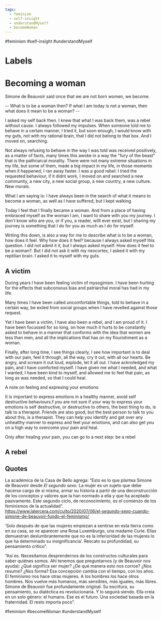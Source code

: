 ```yaml
---
tags:
  - feminism
  - self-insight
  - understandMyself
  - becomeWoman
---
```

#feminism #self-insight #understandMyself 
# Labels



# Becoming a woman

Simone de Beauvoir said once that we are not born women, we become. 

-- What is to be a woman then? If what I am today is not a woman, then what does it mean to be a woman? --

I asked my self back then. I knew that what I was back them, was a rebel without cause. I always followed my impulses. When someone told me to behave in a certain manner, I tried it, but soon enough, I would know with my guts, not with my rational brain, that I did not belong to that box. And I moved on, searching.

Not always refusing to behave in the way I was told was received positively, as a matter of facts, many times this awoke in a way the "fury of the beast" that is the pathriarcal morality. There were not many extreme situations in my life, but some of them, made a big impact in my life, in those moments when it happened, I ran away faster. I was a good rebel: I tried the requested behaviour, if it didnt work, I moved on and searched a new community, a new city, a new social group, a new country, a new culture. New morals.

What I am saying is: I have always been in the search of what it means to become a woman, as well as I have suffered, but I kept walking.


Today I feel that I finally became a woman. And from a place of having embraced myself as the woman I am, I want to share with you my journey. I don't know who are you, or if you, a reader, willl ever exist, but I sharing my journey is something that I do for you as much as I do for myself.

Writing this down, is also a way for me to describe what is to be a woman, how does it feel. Why how does it feel? because I always asked myself this question. I did not admit it it, but I always asked myself: How does it feel to be a woman?. But I did not ask it with my neocortex, I asked it with my reptilian brain. I asked it to myself with my guts.



## A victim

During years I have been feeling victim of mysoginism. I have been hurting for the effects that subconsous bias and patriarchal moral has had in my life. 

Many times I have been called uncomfortable things, told to behave in a certain way, be exiled from social groups when I have revelled against those request.

Yet I have been a victim, I have also been a rebel, and I am proud of it. I have been focussed for so long, on how much it hurts to be constantly asked to behave in a manner that conforms with the idea that women are less than men, and all the implications that has on my flourishment as a woman.

Finally, after long time, I see things clearly, I see how important is to deal with our pain, feel it through, all the way, cry it out, with all our hearts. Be angry, and scream it out loud, explode, let it all out. I have acknoledged my pain, and I have comforted myself. I have given me what I needed, and what I wanted, I have been kind to myself, and allowed me to feel that pain, as long as was needed, so that I could heal.



A note on feeling and expresing your emotions:

It is important to express emotions in a healthy manner, avoid self destructive behaviours.f you are not sure if your way to express your emotions is self destructive, or destructive to others, the best thing to do, is talk to a therapist. Friends are also good, but the best person to talk to you about this, is a therapist. They can help you identify and get over any unhealthy manner to express and feel your emotions, and can also get you on a high way to overcome your pain and heal.



Only after healing your pain, you can go to a next step: be a rebel



## A rebel



## Quotes
La académica de la Casa de Bello agrega: “Esto es lo que plantea Simone de Beauvoir desde *El segundo sexo.* La mujer es un sujeto que debe hacerse cargo de sí misma, armar su historia a partir de una deconstrucción de los conceptos y valores que la han normado a ella y que ha aceptado pasivamente. Este segundo ciclo, de reconocimiento, es el comienzo de los feminismos de la actualidad”. https://www.latercera.com/culto/2020/07/06/el-segundo-sexo-cuando-simone-de-beauvoir-fundo-el-feminismo/

‘Solo después de que las mujeres empiezan a sentirse en esta tierra como en su casa, se ve aparecer una Rosa Luxemburgo, una madame Curie. Ellas demuestran deslumbrantemente que no es la inferioridad de las mujeres lo que ha determinado su insignificancia’. Rescato su profundidad, su pensamiento crítico”.



“Así es. Necesitamos desprendernos de los constructos culturales para saber quiénes somos. Ahí tenemos que preguntarnos (y de Beauvoir nos ayuda): ¿Qué significa ser mujer? ¿De qué manera esto nos corroe? ¿Nos resume? ¿Nos forma? Esa concepción cambia con el tiempo, con los años. El feminismo nos hace otras mujeres. A los hombres los hace otros hombres. Nos vuelve más humanos, más sensibles, más iguales, más libres. Simone de Beauvoir fue profundamente original. Su escritura, su pensamiento, su dialéctica es revolucionaria. Y lo seguirá siendo. Ella creía en un solo género: el humano. Ese es el futuro. Una sociedad basada en la fraternidad. El resto importa poco”.


#feminism #becomeWoman #understandMyself